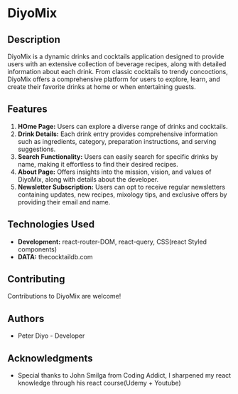 # DiyoMix

## Description

DiyoMix is a dynamic drinks and cocktails application designed to provide users with an extensive collection of beverage recipes, along with detailed information about each drink. From classic cocktails to trendy concoctions, DiyoMix offers a comprehensive platform for users to explore, learn, and create their favorite drinks at home or when entertaining guests.

## Features

1. **HOme Page:** Users can explore a diverse range of drinks and cocktails.
2. **Drink Details:** Each drink entry provides comprehensive information such as ingredients, category, preparation instructions, and serving suggestions.
3. **Search Functionality:** Users can easily search for specific drinks by name, making it effortless to find their desired recipes.
4. **About Page:** Offers insights into the mission, vision, and values of DiyoMix, along with details about the developer.
5. **Newsletter Subscription:** Users can opt to receive regular newsletters containing updates, new recipes, mixology tips, and exclusive offers by providing their email and name.

## Technologies Used

- **Development:** react-router-DOM, react-query, CSS(react Styled components)
- **DATA:** thecocktaildb.com

## Contributing

Contributions to DiyoMix are welcome!

## Authors

- Peter Diyo - Developer

## Acknowledgments

- Special thanks to John Smilga from Coding Addict, I sharpened my react knowledge through his react course(Udemy + Youtube)
